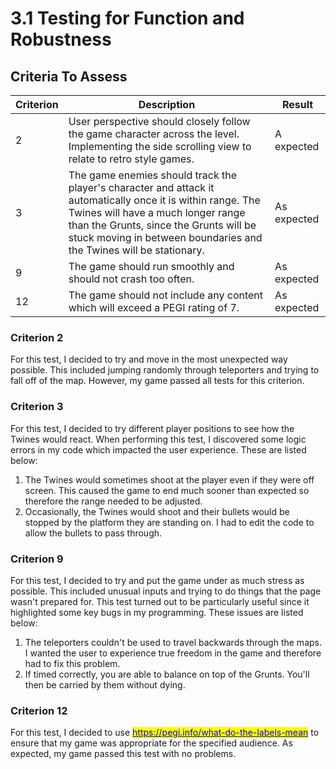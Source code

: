 # 3.1 Testing for Function and Robustness

## Criteria To Assess

| Criterion | Description                                                                                                                                                                                                                                                        | Result      |
| --------- | ------------------------------------------------------------------------------------------------------------------------------------------------------------------------------------------------------------------------------------------------------------------ | ----------- |
| 2         | User perspective should closely follow the game character across the level. Implementing the side scrolling view to relate to retro style games.                                                                                                                   | A expected  |
| 3         | The game enemies should track the player's character and attack it automatically once it is within range. The Twines will have a much longer range than the Grunts, since the Grunts will be stuck moving in between boundaries and the Twines will be stationary. | As expected |
| 9         | The game should run smoothly and should not crash too often.                                                                                                                                                                                                       | As expected |
| 12        | The game should not include any content which will exceed a PEGI rating of 7.                                                                                                                                                                                      | As expected |

### Criterion 2

For this test, I decided to try and move in the most unexpected way possible. This included jumping randomly through teleporters and trying to fall off of the map. However, my game passed all tests for this criterion.

### Criterion 3

For this test, I decided to try different player positions to see how the Twines would react. When performing this test, I discovered some logic errors in my code which impacted the user experience. These are listed below:

1. The Twines would sometimes shoot at the player even if they were off screen. This caused the game to end much sooner than expected so therefore the range needed to be adjusted.
2. Occasionally, the Twines would shoot and their bullets would be stopped by the platform they are standing on. I had to edit the code to allow the bullets to pass through.



### Criterion 9

For this test, I decided to try and put the game under as much stress as possible. This included unusual inputs and trying to do things that the page wasn't prepared for. This test turned out to be particularly useful since it highlighted some key bugs in my programming. These issues are listed below:

1. The teleporters couldn't be used to travel backwards through the maps. I wanted the user to experience true freedom in the game and therefore had to fix this problem.
2. If timed correctly, you are able to balance on top of the Grunts. You'll then be carried by them without dying.



### Criterion 12

For this test, I decided to use [<mark style="color:blue;">https://pegi.info/what-do-the-labels-mean</mark>](https://pegi.info/what-do-the-labels-mean) to ensure that my game was appropriate for the specified audience. As expected, my game passed this test with no problems.
